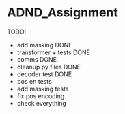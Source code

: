 # ADND_Assignment

TODO:
 - add masking DONE
 - transformer + tests DONE
 - comms DONE
 - cleanup py files DONE
 - decoder test DONE
 - pos en tests
 - add masking tests
 - fix pos encoding
 - check everything